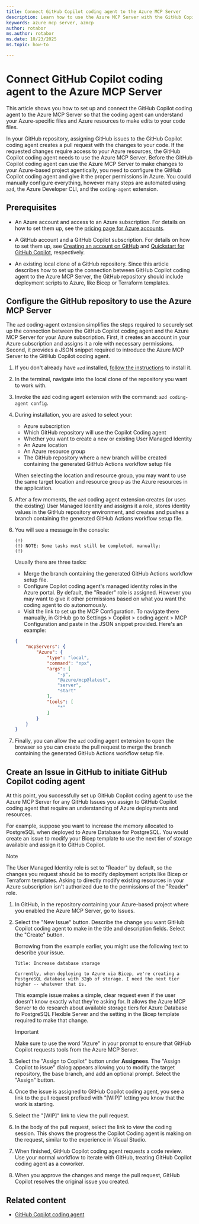 ```yaml
---
title: Connect GitHub Copilot coding agent to the Azure MCP Server
description: Learn how to use the Azure MCP Server with the GitHub Copilot coding agent.
keywords: azure mcp server, azmcp
author: rotabor
ms.author: rotabor
ms.date: 10/23/2025
ms.topic: how-to

---
```

# Connect GitHub Copilot coding agent to the Azure MCP Server

This article shows you how to set up and connect the GitHub Copilot coding agent to the Azure MCP Server so that the coding agent can understand your Azure-specific files and Azure resources to make edits to your code files.

In your GitHub repository, assigning GitHub issues to the GitHub Copilot coding agent creates a pull request with the changes to your code. If the requested changes require access to your Azure resources, the GitHub Copilot coding agent needs to use the Azure MCP Server. Before the GitHub Copilot coding agent can use the Azure MCP Server to make changes to your Azure-based project agentically, you need to configure the GitHub Copilot coding agent and give it the proper permissions in Azure. You could manually configure everything, however many steps are automated using `azd`, the Azure Developer CLI, and the `coding-agent` extension.

## Prerequisites

- An Azure account and access to an Azure subscription. For details on how to set them up, see the [pricing page for Azure accounts](https://azure.microsoft.com/pricing/purchase-options/azure-account).

- A GitHub account and a GitHub Copilot subscription. For details on how to set them up, see [Creating an account on GitHub](https://docs.github.com/en/get-started/start-your-journey/creating-an-account-on-github) and [Quickstart for GitHub Copilot](https://docs.github.com/en/copilot/quickstart), respectively.

- An existing local clone of a GitHub repository. Since this article describes how to set up the connection between GitHub Copilot coding agent to the Azure MCP Server, the GitHub repository should include deployment scripts to Azure, like Bicep or Terraform templates.


## Configure the GitHub repository to use the Azure MCP Server

The `azd` coding-agent extension simplifies the steps required to securely set up the connection between the GitHub Copilot coding agent and the Azure MCP Server for your Azure subscription. First, it creates an account in your Azure subscription and assigns it a role with necessary permissions. Second, it provides a JSON snippet required to introduce the Azure MCP Server to the GitHub Copilot coding agent.

1. If you don't already have `azd` installed, [follow the instructions](../../azure-developer-cli/install-azd.md) to install it.

1. In the terminal, navigate into the local clone of the repository you want to work with.

1. Invoke the azd coding agent extension with the command: `azd coding-agent config`. 

1. During installation, you are asked to select your:
 
   - Azure subscription
   - Which GitHub repository will use the Copilot Coding agent
   - Whether you want to create a new or existing User Managed Identity
   - An Azure location
   - An Azure resource group
   - The GitHub repository where a new branch will be created containing the generated GitHub Actions workflow setup file

   When selecting the location and resource group, you may want to use the same target location and resource group as the Azure resources in the application.

1. After a few moments, the `azd` coding agent extension creates (or uses the existing) User Managed Identity and assigns it a role, stores identity values in the GitHub repository environment, and creates and pushes a branch containing the generated GitHub Actions workflow setup file.

1. You will see a message in the console:

   ```console
   (!)
   (!) NOTE: Some tasks must still be completed, manually:
   (!)
   ```

   Usually there are three tasks:

   - Merge the branch containing the generated GitHub Actions workflow setup file.
   - Configure Copilot coding agent's managed identity roles in the Azure portal. By default, the "Reader" role is assigned. However you may want to give it other permissions based on what you want the coding agent to do autonomously.
   - Visit the link to set up the MCP Configuration. To navigate there manually, in GitHub go to Settings > Copilot > coding agent > MCP Configuration and paste in the JSON snippet provided. Here's an example:

   ```json
   {
       "mcpServers": {
           "Azure": {
               "type": "local",
               "command": "npx",
               "args": [
                   "-y",
                   "@azure/mcp@latest",
                   "server",
                   "start"
               ],
               "tools": [
                   "*"
               ]
           }
       }
   }
   ```

1. Finally, you can allow the `azd` coding agent extension to open the browser so you can create the pull request to merge the branch containing the generated GitHub Actions workflow setup file.


## Create an Issue in GitHub to initiate GitHub Copilot coding agent

At this point, you successfully set up GitHub Copilot coding agent to use the Azure MCP Server for any GitHub Issues you assign to GitHub Copilot coding agent that require an understanding of Azure deployments and resources. 

For example, suppose you want to increase the memory allocated to PostgreSQL when deployed to Azure Database for PostgreSQL. You would create an issue to modify your Bicep template to use the next tier of storage available and assign it to GitHub Copilot.

> [!NOTE]
> The User Managed Identity role is set to "Reader" by default, so the changes you request should be to modify deployment scripts like Bicep or Terraform templates. Asking to directly modify existing resources in your Azure subscription isn't authorized due to the permissions of the "Reader" role.

1. In GitHub, in the repository containing your Azure-based project where you enabled the Azure MCP Server, go to Issues.

1. Select the "New Issue" button. Describe the change you want GitHub Copilot coding agent to make in the title and description fields. Select the "Create" button.

   Borrowing from the example earlier, you might use the following text to describe your issue.

   ```text
   Title: Increase database storage
 
   Currently, when deploying to Azure via Bicep, we're creating a PostgreSQL database with 32gb of storage. I need the next tier higher -- whatever that is.
   ```

   This example issue makes a simple, clear request even if the user doesn't know exactly what they're asking for. It allows the Azure MCP Server to do research about available storage tiers for Azure Database fo PostgreSQL Flexible Server and the setting in the Bicep template required to make that change.

   > [!Important]
   > Make sure to use the word "Azure" in your prompt to ensure that GitHub Copilot requests tools from the Azure MCP Server.

1. Select the "Assign to Copilot" button under **Assignees**. The "Assign Copilot to issue" dialog appears allowing you to modify the target repository, the base branch, and add an optional prompt. Select the "Assign" button.

1. Once the issue is assigned to GitHub Copilot coding agent, you see a link to the pull request prefixed with "[WIP]" letting you know that the work is starting.

1. Select the "[WIP]" link to view the pull request.

1. In the body of the pull request, select the link to view the coding session. This shows the progress the Copilot Coding agent is making on the request, similar to the experience in Visual Studio.

1. When finished, GitHub Copilot coding agent requests a code review. Use your normal workflow to iterate with GitHub, treating GitHub Copilot coding agent as a coworker.

1. When you approve the changes and merge the pull request, GitHub Copilot resolves the original issue you created.

## Related content

- [GitHub Copilot coding agent](https://docs.github.com/en/copilot/concepts/agents/coding-agent/about-coding-agent)
